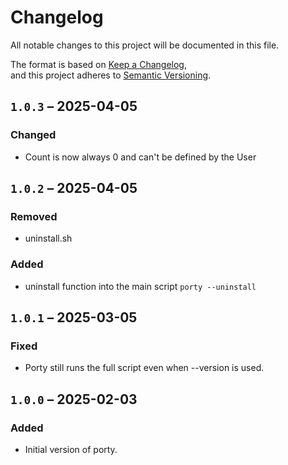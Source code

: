 # Changelog

All notable changes to this project will be documented in this file.

The format is based on [Keep a Changelog](https://keepachangelog.com/en/1.0.0/),  
and this project adheres to [Semantic Versioning](https://semver.org/spec/v2.0.0.html).

## `1.0.3` – 2025-04-05
### Changed
- Count is now always 0 and can't be defined by the User

## `1.0.2` – 2025-04-05
### Removed 
- uninstall.sh
### Added 
- uninstall function into the main script `porty --uninstall`

## `1.0.1` – 2025-03-05
### Fixed
- Porty still runs the full script even when --version is used.

## `1.0.0` – 2025-02-03
### Added
- Initial version of porty.
